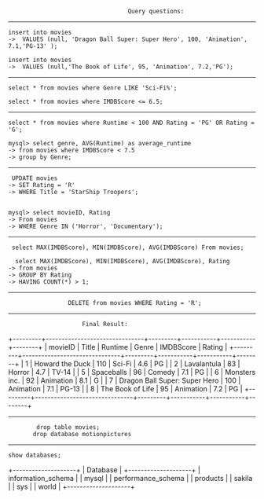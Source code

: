                                       Query questions:
_______________________________________________________________________________
  
    insert into movies
    ->  VALUES (null, 'Dragon Ball Super: Super Hero', 100, 'Animation', 7.1,'PG-13' );

    insert into movies
    ->  VALUES (null,'The Book of Life', 95, 'Animation', 7.2,'PG');

_____________________________________________________________________________________
    
    select * from movies where Genre LIKE 'Sci-Fi%';

    select * from movies where IMDBScore <= 6.5;
___________________________________________________________________________________
    

    select * from movies where Runtime < 100 AND Rating = 'PG' OR Rating = 'G';
    
    mysql> select genre, AVG(Runtime) as average_runtime
    -> from movies where IMDBScore < 7.5
    -> group by Genre;

_____________________________________________________________________________________


     UPDATE movies
    -> SET Rating = 'R'
    -> WHERE Title = 'StarShip Troopers'; 
    

    mysql> select movieID, Rating
    -> From movies
    -> WHERE Genre IN ('Horror', 'Documentary');
__________________________________________________________________________________________

     select MAX(IMDBScore), MIN(IMDBScore), AVG(IMDBScore) From movies;

      select MAX(IMDBScore), MIN(IMDBScore), AVG(IMDBScore), Rating
    -> from movies
    -> GROUP BY Rating
    -> HAVING COUNT(*) > 1;
____________________________________________________________________________________________


                     DELETE from movies WHERE Rating = 'R';
  ____________________________________________________________________________________________________
     
                         Final Result:
   
  +---------+-------------------------------+---------+-----------+-----------+--------+
  | movieID | Title                         | Runtime | Genre     | IMDBScore | Rating |
  +---------+-------------------------------+---------+-----------+-----------+--------+
  |       1 | Howard the Duck               |     110 | Sci-Fi    |       4.6 | PG     |
  |       2 | Lavalantula                   |      83 | Horror    |       4.7 | TV-14  |
  |       5 | Spaceballs                    |      96 | Comedy    |       7.1 | PG     |
  |       6 | Monsters inc.                 |      92 | Animation |       8.1 | G      |
  |       7 | Dragon Ball Super: Super Hero |     100 | Animation |       7.1 | PG-13  |
  |       8 | The Book of Life              |      95 | Animation |       7.2 | PG     |
  +---------+-------------------------------+---------+-----------+-----------+--------+

__________________________________________________________________________________________________
       
            drop table movies;
           drop database motionpictures
________________________________________________________________________________________________________
    show databases;
 +--------------------+
| Database           |
+--------------------+
| information_schema |
| mysql              |
| performance_schema |
| products           |
| sakila             |
| sys                |
| world              |
+--------------------+


